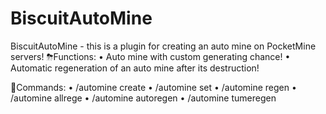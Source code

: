 # BiscuitAutoMine
BiscuitAutoMine - this is a plugin for creating an auto mine on PocketMine servers!
⛈Functions:
• Auto mine with custom generating chance! 
• Automatic regeneration of an auto mine after its destruction! 

👾Commands:
• /automine create <name>
• /automine set <name> <data>
• /automine regen <name>
• /automine allrege
• /automine autoregen
• /automine tumeregen <name> <seconds>

